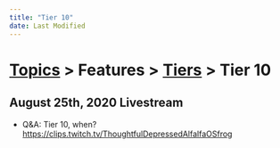 ```yaml
---
title: "Tier 10"
date: Last Modified
---
```

# [Topics](../../../topics.md) > Features > [Tiers](../../../topics/features/tiers.md) > Tier 10

## August 25th, 2020 Livestream
* Q&A: Tier 10, when? https://clips.twitch.tv/ThoughtfulDepressedAlfalfaOSfrog

